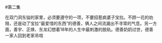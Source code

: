 #第二集
  
 在双门洞东镒的家里，必须要遵守的一项，不要招惹疯婆子宝拉。不顾一花的劝阻，还是动了宝拉“最爱惜的东西”的德善，俩人之间流漏出不寻常的气息。另一方面，善宇、正焕、东龙幻想着18年的人生中最刺激的脱轨。德善奶奶过世，德善一家人回到老家吊唁
